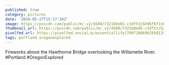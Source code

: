 ```yaml
---
published: true
category: pictures
date: '2024-05-27T15:17:36Z'
image: https://pxscdn.com/public/m/_v2/4580/7321b8e85-c3df53/GX96fbf1nERh/TXGKKRlIf0AC5E6EcsJEoSKGBzsXI6ndyJMYaLRk.jpg
thumbnail_url: https://pxscdn.com/public/m/_v2/4580/7321b8e85-c3df53/GX96fbf1nERh/TXGKKRlIf0AC5E6EcsJEoSKGBzsXI6ndyJMYaLRk_thumb.jpg
pixelfed_url: https://pixelfed.social/p/essentiallife/700726669629581297
tags: portland oregonexplored
---
```


Fireworks above the Hawthorne Bridge overlooking the Willamette River. #Portland #OregonExplored